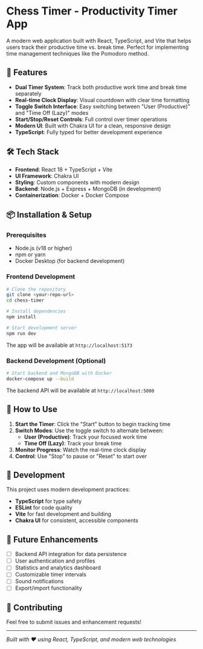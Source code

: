 # Chess Timer - Productivity Timer App

A modern web application built with React, TypeScript, and Vite that helps users track their productive time vs. break time. Perfect for implementing time management techniques like the Pomodoro method.

## 🚀 Features

- **Dual Timer System**: Track both productive work time and break time separately
- **Real-time Clock Display**: Visual countdown with clear time formatting
- **Toggle Switch Interface**: Easy switching between "User (Productive)" and "Time Off (Lazy)" modes
- **Start/Stop/Reset Controls**: Full control over timer operations
- **Modern UI**: Built with Chakra UI for a clean, responsive design
- **TypeScript**: Fully typed for better development experience

## 🛠️ Tech Stack

- **Frontend**: React 18 + TypeScript + Vite
- **UI Framework**: Chakra UI
- **Styling**: Custom components with modern design
- **Backend**: Node.js + Express + MongoDB (in development)
- **Containerization**: Docker + Docker Compose

## 📦 Installation & Setup

### Prerequisites
- Node.js (v18 or higher)
- npm or yarn
- Docker Desktop (for backend development)

### Frontend Development
```bash
# Clone the repository
git clone <your-repo-url>
cd chess-timer

# Install dependencies
npm install

# Start development server
npm run dev
```

The app will be available at `http://localhost:5173`

### Backend Development (Optional)
```bash
# Start backend and MongoDB with Docker
docker-compose up --build
```

The backend API will be available at `http://localhost:5000`

## 🎯 How to Use

1. **Start the Timer**: Click the "Start" button to begin tracking time
2. **Switch Modes**: Use the toggle switch to alternate between:
   - **User (Productive)**: Track your focused work time
   - **Time Off (Lazy)**: Track your break time
3. **Monitor Progress**: Watch the real-time clock display
4. **Control**: Use "Stop" to pause or "Reset" to start over

## 🔧 Development

This project uses modern development practices:

- **TypeScript** for type safety
- **ESLint** for code quality
- **Vite** for fast development and building
- **Chakra UI** for consistent, accessible components

## 📝 Future Enhancements

- [ ] Backend API integration for data persistence
- [ ] User authentication and profiles
- [ ] Statistics and analytics dashboard
- [ ] Customizable timer intervals
- [ ] Sound notifications
- [ ] Export/import functionality

## 🤝 Contributing

Feel free to submit issues and enhancement requests!

---

*Built with ❤️ using React, TypeScript, and modern web technologies*
